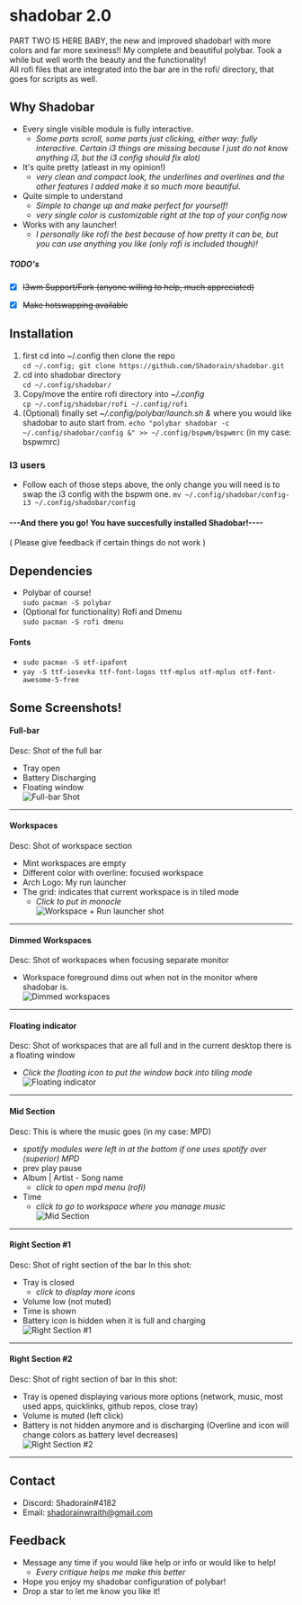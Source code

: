# shadobar 2.0
PART TWO IS HERE BABY, the new and improved shadobar! with more colors and far more sexiness!!
My complete and beautiful polybar. Took a while but well worth the beauty and the functionality!  
All rofi files that are integrated into the bar are in the rofi/ directory, that goes for scripts as well. 

## Why Shadobar
* Every single visible module is fully interactive.
  * *Some parts scroll, some parts just clicking, either way: fully interactive. Certain i3 things are missing because I just do not know anything i3, but the i3 config should fix alot)*
* It's quite pretty (atleast in my opinion!)
  * *very clean and compact look, the underlines and overlines and the other features I added make it so much more beautiful.*
* Quite simple to understand
  * *Simple to change up and make perfect for yourself!*
  * *very single color is customizable right at the top of your config now*
* Works with any launcher!
  * *I personally like rofi the best because of how pretty it can be, but you can use anything you like (only rofi is included though)!*

##### TODO's
* [X] ~~I3wm Support/Fork (anyone willing to help, much appreciated)~~
* [X] ~~Make hotswapping available~~


## Installation
1. first cd into ~/.config then clone the repo  
        `cd ~/.config; git clone https://github.com/Shadorain/shadobar.git`  
2. cd into shadobar directory  
        `cd ~/.config/shadobar/`  
3. Copy/move the entire rofi directory into *~/.config*  
        `cp ~/.config/shadobar/rofi ~/.config/rofi`  
4. (Optional) finally set *~/.config/polybar/launch.sh &* where you would like shadobar to auto start from.
        `echo "polybar shadobar -c ~/.config/shadobar/config &" >> ~/.config/bspwm/bspwmrc` (in my case: bspwmrc)  

### I3 users
* Follow each of those steps above, the only change you will need is to swap the i3 config with the bspwm one.
        `mv ~/.config/shadobar/config-i3 ~/.config/shadobar/config`

#### ---And there you go! You have succesfully installed Shadobar!----
  ( Please give feedback if certain things do not work )

## Dependencies
* Polybar of course!  
    `sudo pacman -S polybar`
* (Optional for functionality) Rofi and Dmenu  
    `sudo pacman -S rofi dmenu`

#### Fonts
* `sudo pacman -S otf-ipafont`
* `yay -S ttf-iosevka ttf-font-logos ttf-mplus otf-mplus otf-font-awesome-5-free`


## Some Screenshots!
#### Full-bar
Desc: Shot of the full bar
* Tray open
* Battery Discharging
* Floating window  
![Full-bar Shot](scrots/screeny5.png)  
<hr>

#### Workspaces
Desc: Shot of workspace section
* Mint workspaces are empty
* Different color with overline: focused workspace
* Arch Logo: My run launcher
* The grid: indicates that current workspace is in tiled mode
  * *Click to put in monocle*  
![Workspace + Run launcher shot](scrots/screeny7.png)  
<hr>

#### Dimmed Workspaces
Desc: Shot of workspaces when focusing separate monitor
* Workspace foreground dims out when not in the monitor where shadobar is.  
![Dimmed workspaces](scrots/screeny6.png)  
<hr>

#### Floating indicator
Desc: Shot of workspaces that are all full and in the current desktop there is a floating window
* *Click the floating icon to put the window back into tiling mode*  
![Floating indicator](scrots/screeny4.png)  
<hr>

#### Mid Section
Desc: This is where the music goes (in my case: MPD)
* *spotify modules were left in at the bottom if one uses spotify over (superior) MPD*
* prev play pause
* Album | Artist - Song name 
  * *click to open mpd menu (rofi)*
* Time
  * *click to go to workspace where you manage music*  
![Mid Section](scrots/screeny2.png)  
<hr>

#### Right Section #1
Desc: Shot of right section of the bar
In this shot:
* Tray is closed
  * *click to display more icons*
* Volume low (not muted)
* Time is shown
* Battery icon is hidden when it is full and charging  
![Right Section #1](scrots/screeny1.png)  
<hr>

#### Right Section #2
Desc: Shot of right section of bar
In this shot:
* Tray is opened displaying various more options (network, music, most used apps, quicklinks, github repos, close tray)
* Volume is muted (left click)
* Battery is not hidden anymore and is discharging (Overline and icon will change colors as battery level decreases)  
![Right Section #2](scrots/screeny3.png)  
<hr>


## Contact
* Discord: Shadorain#4182
* Email: shadorainwraith@gmail.com

## Feedback
* Message any time if you would like help or info or would like to help!
  * *Every critique helps me make this better*
* Hope you enjoy my shadobar configuration of polybar!
* Drop a star to let me know you like it!
